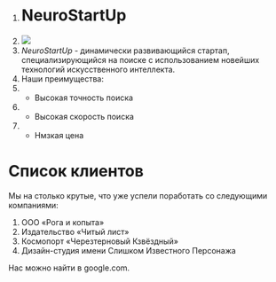 1. # NeuroStartUp
2. ![](https://netology-code.github.io/git-homeworks/introduction/assets/logo.png)
3. *NeuroStartUp* - динамически развивающийся стартап, специализирующийся на поиске с использованием новейших технологий искусственного интеллекта.
4. Наши преимущества:
5. * Высокая точность поиска
6. * Высокая скорость поиска
7. * Нмзкая цена

# **Список клиентов**
Мы на столько крутые, что уже успели поработать со следующими компаниями:

1. ООО «Рога и копыта»
2. Издательство «Читый лист»
3.  Космопорт «Черезтерновый Кзвёздный»
4. Дизайн-студия имени Слишком Известного Персонажа

Нас можно найти в google.com.